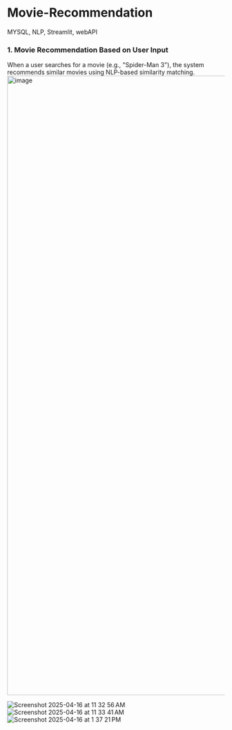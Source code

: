 # Movie-Recommendation
MYSQL, NLP, Streamlit, webAPI


### 1. Movie Recommendation Based on User Input
When a user searches for a movie (e.g., "Spider-Man 3"), the system recommends similar movies using NLP-based similarity matching.
<img width="1432" alt="image" src="https://github.com/user-attachments/assets/4c963d09-14c5-4965-a0b2-9ed8bf72ba86" />


![Screenshot 2025-04-16 at 11 32 56 AM](https://github.com/user-attachments/assets/9752599b-3f46-4bd5-8977-befb16856ad5)
![Screenshot 2025-04-16 at 11 33 41 AM](https://github.com/user-attachments/assets/17254afd-f96a-4f7b-a2d9-14f14a686c43)
![Screenshot 2025-04-16 at 1 37 21 PM](https://github.com/user-attachments/assets/167c1527-89eb-4dcd-bb26-f63ae7a7764b)
